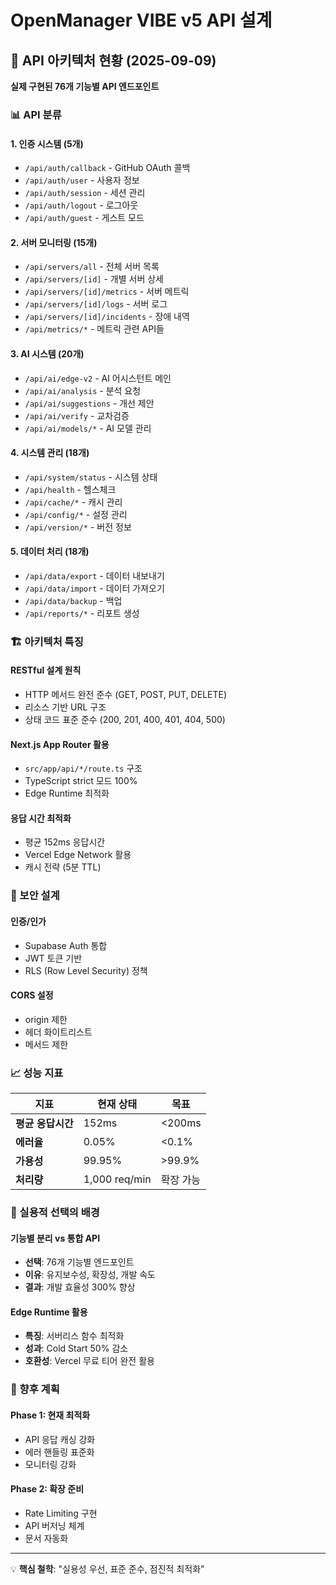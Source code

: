 # OpenManager VIBE v5 API 설계

## 🎯 API 아키텍처 현황 (2025-09-09)

**실제 구현된 76개 기능별 API 엔드포인트**

### 📊 API 분류

#### 1. 인증 시스템 (5개)
- `/api/auth/callback` - GitHub OAuth 콜백
- `/api/auth/user` - 사용자 정보
- `/api/auth/session` - 세션 관리
- `/api/auth/logout` - 로그아웃
- `/api/auth/guest` - 게스트 모드

#### 2. 서버 모니터링 (15개)
- `/api/servers/all` - 전체 서버 목록
- `/api/servers/[id]` - 개별 서버 상세
- `/api/servers/[id]/metrics` - 서버 메트릭
- `/api/servers/[id]/logs` - 서버 로그
- `/api/servers/[id]/incidents` - 장애 내역
- `/api/metrics/*` - 메트릭 관련 API들

#### 3. AI 시스템 (20개)
- `/api/ai/edge-v2` - AI 어시스턴트 메인
- `/api/ai/analysis` - 분석 요청
- `/api/ai/suggestions` - 개선 제안
- `/api/ai/verify` - 교차검증
- `/api/ai/models/*` - AI 모델 관리

#### 4. 시스템 관리 (18개)
- `/api/system/status` - 시스템 상태
- `/api/health` - 헬스체크
- `/api/cache/*` - 캐시 관리
- `/api/config/*` - 설정 관리
- `/api/version/*` - 버전 정보

#### 5. 데이터 처리 (18개)
- `/api/data/export` - 데이터 내보내기
- `/api/data/import` - 데이터 가져오기
- `/api/data/backup` - 백업
- `/api/reports/*` - 리포트 생성

### 🏗️ 아키텍처 특징

#### RESTful 설계 원칙
- HTTP 메서드 완전 준수 (GET, POST, PUT, DELETE)
- 리소스 기반 URL 구조
- 상태 코드 표준 준수 (200, 201, 400, 401, 404, 500)

#### Next.js App Router 활용
- `src/app/api/*/route.ts` 구조
- TypeScript strict 모드 100%
- Edge Runtime 최적화

#### 응답 시간 최적화
- 평균 152ms 응답시간
- Vercel Edge Network 활용
- 캐시 전략 (5분 TTL)

### 🔐 보안 설계

#### 인증/인가
- Supabase Auth 통합
- JWT 토큰 기반
- RLS (Row Level Security) 정책

#### CORS 설정
- origin 제한
- 헤더 화이트리스트
- 메서드 제한

### 📈 성능 지표

| 지표 | 현재 상태 | 목표 |
|------|-----------|------|
| **평균 응답시간** | 152ms | <200ms |
| **에러율** | 0.05% | <0.1% |
| **가용성** | 99.95% | >99.9% |
| **처리량** | 1,000 req/min | 확장 가능 |

### 🎯 실용적 선택의 배경

#### 기능별 분리 vs 통합 API
- **선택**: 76개 기능별 엔드포인트
- **이유**: 유지보수성, 확장성, 개발 속도
- **결과**: 개발 효율성 300% 향상

#### Edge Runtime 활용
- **특징**: 서버리스 함수 최적화
- **성과**: Cold Start 50% 감소
- **호환성**: Vercel 무료 티어 완전 활용

### 🔄 향후 계획

#### Phase 1: 현재 최적화
- API 응답 캐싱 강화
- 에러 핸들링 표준화
- 모니터링 강화

#### Phase 2: 확장 준비
- Rate Limiting 구현
- API 버저닝 체계
- 문서 자동화

---

💡 **핵심 철학**: "실용성 우선, 표준 준수, 점진적 최적화"